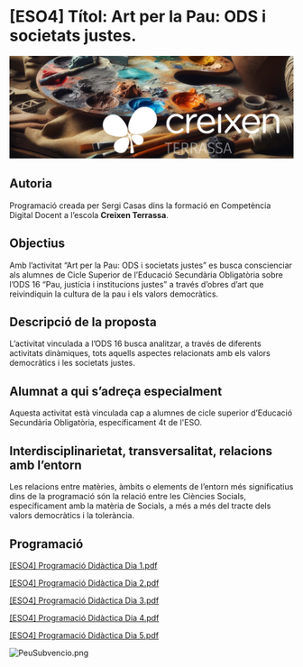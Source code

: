 # [ESO4] Títol: Art per la Pau: ODS i societats justes.

![PortadaCreixen](PortadaCreixen.png)

## **Autoria**

Programació creada per Sergi Casas dins la formació en Competència Digital Docent a l’escola **Creixen Terrassa**.

## **Objectius**

Amb l’activitat “Art per la Pau: ODS i societats justes” es busca conscienciar als alumnes de Cicle Superior de l’Educació Secundària Obligatòria sobre l’ODS 16 “Pau, justícia i institucions justes” a través d’obres d’art que reivindiquin la cultura de la pau i els valors democràtics. 

## **Descripció de la proposta**

L’activitat vinculada a l’ODS 16 busca analitzar, a través de diferents activitats dinàmiques, tots aquells aspectes relacionats amb els valors democràtics i les societats justes. 

## **Alumnat a qui s’adreça especialment**

Aquesta activitat està vinculada cap a alumnes de cicle superior d’Educació Secundària Obligatòria, específicament 4t de l'ESO. 

## **Interdisciplinarietat, transversalitat, relacions amb l’entorn**

Les relacions entre matèries, àmbits o elements de l’entorn més significatius dins de la programació són la relació entre les Ciències Socials, específicament amb la matèria de Socials, a més a més del tracte dels valors democràtics i la tolerància. 

## Programació

[[ESO4] Programació Didàctica Dia 1.pdf](Programaci%C3%B3%20Did%C3%A0ctica/ESO4_Programaci%C3%B3_Did%C3%A0ctica_Dia_1.pdf)

[[ESO4] Programació Didàctica Dia 2.pdf](Programaci%C3%B3%20Did%C3%A0ctica/ESO4_Programaci%C3%B3_Did%C3%A0ctica_Dia_2.pdf)

[[ESO4] Programació Didàctica Dia 3.pdf](Programaci%C3%B3%20Did%C3%A0ctica/ESO4_Programaci%C3%B3_Did%C3%A0ctica_Dia_3.pdf)

[[ESO4] Programació Didàctica Dia 4.pdf](Programaci%C3%B3%20Did%C3%A0ctica/ESO4_Programaci%C3%B3_Did%C3%A0ctica_Dia_4.pdf)

[[ESO4] Programació Didàctica Dia 5.pdf](Programaci%C3%B3%20Did%C3%A0ctica/ESO4_Programaci%C3%B3_Did%C3%A0ctica_Dia_5.pdf)

![PeuSubvencio.png](PeuSubvenci%C3%B3.png)
